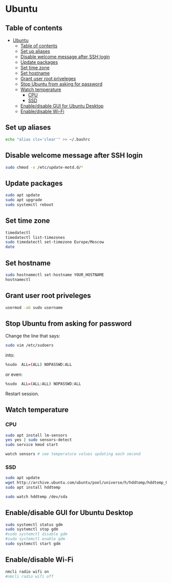 # Ubuntu

## Table of contents

- [Ubuntu](#ubuntu)
  - [Table of contents](#table-of-contents)
  - [Set up aliases](#set-up-aliases)
  - [Disable welcome message after SSH login](#disable-welcome-message-after-ssh-login)
  - [Update packages](#update-packages)
  - [Set time zone](#set-time-zone)
  - [Set hostname](#set-hostname)
  - [Grant user root priveleges](#grant-user-root-priveleges)
  - [Stop Ubuntu from asking for password](#stop-ubuntu-from-asking-for-password)
  - [Watch temperature](#watch-temperature)
    - [CPU](#cpu)
    - [SSD](#ssd)
  - [Enable/disable GUI for Ubuntu Desktop](#enabledisable-gui-for-ubuntu-desktop)
  - [Enable/disable Wi-Fi](#enabledisable-wi-fi)

## Set up aliases

```bash
echo "alias cls='clear'" >> ~/.bashrc
```

## Disable welcome message after SSH login

```sh
sudo chmod -x /etc/update-motd.d/*
```

## Update packages

```sh
sudo apt update
sudo apt upgrade
sudo systemctl reboot
```

## Set time zone

```sh
timedatectl
timedatectl list-timezones
sudo timedatectl set-timezone Europe/Moscow
date
```

## Set hostname

```bash
sudo hostnamectl set-hostname YOUR_HOSTNAME
hostnamectl
```

## Grant user root priveleges

```bash
usermod -aG sudo username
```

## Stop Ubuntu from asking for password

Change the line that says:

```bash
sudo vim /etc/sudoers
```

into:

```bash
%sudo  ALL=(ALL) NOPASSWD:ALL
```

or even:

```bash
%sudo  ALL=(ALL:ALL) NOPASSWD:ALL
```

Restart session.

## Watch temperature

### CPU

```bash
sudo apt install lm-sensors
yes yes | sudo sensors-detect
sudo service kmod start

watch sensors # see temperature values updating each second
```

### SSD

```bash
sudo apt update
wget http://archive.ubuntu.com/ubuntu/pool/universe/h/hddtemp/hddtemp_0.3-beta15-54_amd64.deb
sudo apt install hddtemp

sudo watch hddtemp /dev/sda
```

## Enable/disable GUI for Ubuntu Desktop

```bash
sudo systemctl status gdm
sudo systemctl stop gdm
#sudo systemctl disable gdm
#sudo systemctl enable gdm
sudo systemctl start gdm
```

## Enable/disable Wi-Fi

```bash
nmcli radio wifi on
#nmcli radio wifi off
```
